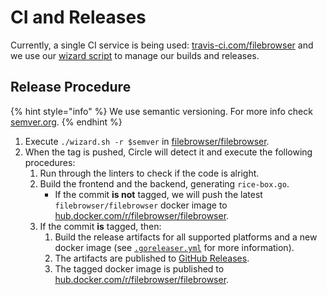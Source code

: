 # CI and Releases

Currently, a single CI service is being used: [travis-ci.com/filebrowser](https://travis-ci.com/filebrowser) and we use our [wizard script](https://github.com/filebrowser/filebrowser/blob/master/wizard.sh) to manage our builds and releases.

## Release Procedure

{% hint style="info" %}
We use semantic versioning. For more info check [semver.org](https://semver.org).
{% endhint %}

1. Execute `./wizard.sh -r $semver` in [filebrowser/filebrowser](https://github.com/filebrowser/filebrowser).
2. When the tag is pushed, Circle will detect it and execute the following procedures:
   1. Run through the linters to check if the code is alright.
   2. Build the frontend and the backend, generating `rice-box.go`.
      * If the commit **is not** tagged, we will push the latest `filebrowser/filebrowser` docker image to [hub.docker.com/r/filebrowser/filebrowser](https://hub.docker.com/r/filebrowser/filebrowser/).
   3. If the commit **is** tagged, then:
      1. Build the release artifacts for all supported platforms and a new docker image \(see [`.goreleaser.yml`](https://github.com/filebrowser/filebrowser/blob/master/.goreleaser.yml) for more information\).
      2. The artifacts are published to [GitHub Releases](https://github.com/filebrowser/filebrowser/releases).
      3. The tagged docker image is published to [hub.docker.com/r/filebrowser/filebrowser](https://hub.docker.com/r/filebrowser/filebrowser/).



